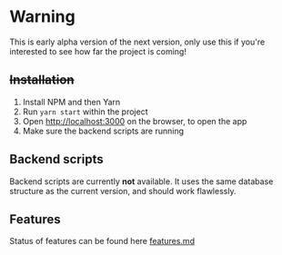 # Warning

This is early alpha version of the next version, only use this if you're interested to see how far the project is coming!

## ~~Installation~~

1. Install NPM and then Yarn
2. Run `yarn start` within the project
3. Open [http://localhost:3000](http://localhost:3000) on the browser, to open the app
4. Make sure the backend scripts are running

## Backend scripts

Backend scripts are currently **not** available. It uses the same database structure as the current version,
and should work flawlessly.

## Features

Status of features can be found here [features.md](FEATURES.md)
